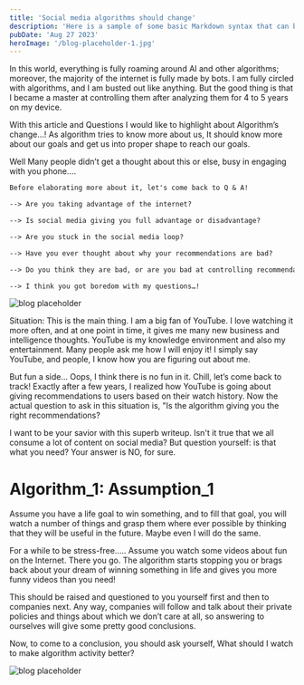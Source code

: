 ```yaml
---
title: 'Social media algorithms should change'
description: 'Here is a sample of some basic Markdown syntax that can be used when writing Markdown content in Astro.'
pubDate: 'Aug 27 2023'
heroImage: '/blog-placeholder-1.jpg'
---
```


In this world, everything is fully roaming around AI and other algorithms; moreover, the majority of the internet is fully made by bots. I am fully circled with algorithms, and I am busted out like anything. But the good thing is that I became a master at controlling them after analyzing them for 4 to 5 years on my device.

With this article and Questions I would like to highlight about Algorithm’s change…! As algorithm tries to know more about us, It should know more about our goals and get us into proper shape to reach our goals.

Well Many people didn’t get a thought about this or else, busy in engaging with you phone….

```markdown
Before elaborating more about it, let's come back to Q & A!

--> Are you taking advantage of the internet?

--> Is social media giving you full advantage or disadvantage?

--> Are you stuck in the social media loop?

--> Have you ever thought about why your recommendations are bad?

--> Do you think they are bad, or are you bad at controlling recommendations?

--> I think you got boredom with my questions…!

```

![blog placeholder](/blog-placeholder-about.jpg)

Situation: This is the main thing.
I am a big fan of YouTube. I love watching it more often, and at one point in time, it gives me many new business and intelligence thoughts. YouTube is my knowledge environment and also my entertainment. Many people ask me how I will enjoy it! I simply say YouTube, and people, I know how you are figuring out about me.

But fun a side... Oops, I think there is no fun in it. Chill,  let’s come back to track! Exactly after a few years, I realized how YouTube is going about giving recommendations to users based on their watch history.
Now the actual question to ask in this situation is, "Is the algorithm giving you the right recommendations?

I want to be your savior with this superb writeup.
Isn't it true that we all consume a lot of content on social media? But question yourself: is that what you need? Your answer is NO, for sure.

# Algorithm_1: Assumption_1
Assume you have a life goal to win something, and to fill that goal, you will watch a number of things and grasp them where ever possible by thinking that they will be useful in the future. Maybe even I will do the same.

For a while to be stress-free.….
Assume you watch some videos about fun on the Internet. There you go. The algorithm starts stopping you or brags back about your dream of winning something in life and gives you more funny videos than you need!

This should be raised and questioned to you yourself first and then to companies next. Any way, companies will follow and talk about their private policies and things about which we don’t care at all, so answering to ourselves will give some pretty good conclusions.

Now, to come to a conclusion, you should ask yourself, What should I watch to make algorithm activity better?

![blog placeholder](/blog-placeholder-about.jpg)